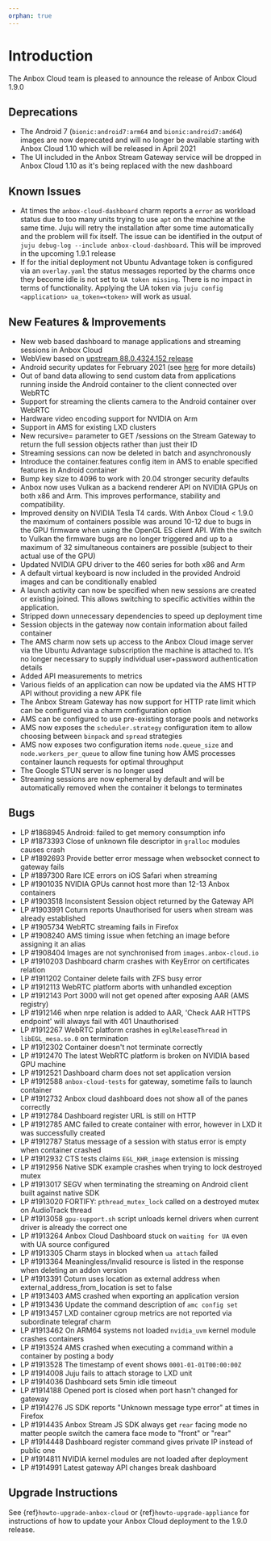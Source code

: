 ```yaml
---
orphan: true
---
```

# Introduction

The Anbox Cloud team is pleased to announce the release of Anbox Cloud 1.9.0

## Deprecations

* The Android 7 (`bionic:android7:arm64` and `bionic:android7:amd64`) images are now deprecated and will no longer be available starting with Anbox Cloud 1.10 which will be released in April 2021
* The UI included in the Anbox Stream Gateway service will be dropped in Anbox Cloud 1.10 as it's being replaced with the new dashboard

## Known Issues

* At times the `anbox-cloud-dashboard` charm reports a `error` as workload status due to too many units trying to use `apt` on the machine at the same time. Juju will retry the installation after some time automatically and the problem will fix itself. The issue can be identified in the output of `juju debug-log --include anbox-cloud-dashboard`. This will be improved in the upcoming 1.9.1 release
* If for the initial deployment not Ubuntu Advantage token is configured via an `overlay.yaml` the status messages reported by the charms once they become idle is not set to `UA token missing`. There is no impact in terms of functionality. Applying the UA token via `juju config <application> ua_token=<token>` will work as usual.

## New Features & Improvements

* New web based dashboard to manage applications and streaming sessions in Anbox Cloud
* WebView based on [upstream 88.0.4324.152 release](https://chromereleases.googleblog.com/2021/02/chrome-for-android-update_4.html)
* Android security updates for February 2021 (see [here](https://source.android.com/security/bulletin/2021-02-01) for more details)
* Out of band data allowing to send custom data from applications running inside the Android container to the client connected over WebRTC
* Support for streaming the clients camera to the Android container over WebRTC
* Hardware video encoding support for NVIDIA on Arm
* Support in AMS for existing LXD clusters
* New recursive=<bool> parameter to GET /sessions on the Stream Gateway to return the full session objects rather than just their ID
* Streaming sessions can now be deleted in batch and asynchronously
* Introduce the container.features config item in AMS to enable specified features in Android container
* Bump key size to 4096 to work with 20.04 stronger security defaults
* Anbox now uses Vulkan as a backend renderer API on NVIDIA GPUs on both x86 and Arm. This improves performance, stability and compatibility.
* Improved density on NVIDIA Tesla T4 cards. With Anbox Cloud < 1.9.0 the maximum of containers possible was around 10-12 due to bugs in the GPU firmware when using the OpenGL ES client API. With the switch to Vulkan the firmware bugs are no longer triggered and up to a maximum of 32 simultaneous containers are possible (subject to their actual use of the GPU)
* Updated NVIDIA GPU driver to the 460 series for both x86 and Arm
* A default virtual keyboard is now included in the provided Android images and can be conditionally enabled
* A launch activity can now be specified when new sessions are created or existing joined. This allows switching to specific activities within the application.
* Stripped down unnecessary dependencies to speed up deployment time
* Session objects in the gateway now contain information about failed container
* The AMS charm now sets up access to the Anbox Cloud image server via the Ubuntu Advantage subscription the machine is attached to. It’s no longer necessary to supply individual user+password authentication details
* Added API measurements to metrics
* Various fields of an application can now be updated via the AMS HTTP API without providing a new APK file
* The Anbox Stream Gateway has now support for HTTP rate limit which can be configured via a charm configuration option
* AMS can be configured to use pre-existing storage pools and networks
* AMS now exposes the `scheduler.strategy` configuration item to allow choosing between `binpack` and `spread` strategies
* AMS now exposes two configuration items `node.queue_size` and `node.workers_per_queue` to allow fine tuning how AMS processes container launch requests for optimal throughput
* The Google STUN server is no longer used
* Streaming sessions are now ephemeral by default and will be automatically removed when the container it belongs to terminates

## Bugs

* LP #1868945 Android: failed to get memory consumption info
* LP #1873393 Close of unknown file descriptor in `gralloc` modules causes crash
* LP #1892693 Provide better error message when websocket connect to gateway fails
* LP #1897300 Rare ICE errors on iOS Safari when streaming
* LP #1901035 NVIDIA GPUs cannot host more than 12-13 Anbox containers
* LP #1903518 Inconsistent Session object returned by the Gateway API
* LP #1903991 Coturn reports Unauthorised for users when stream was already established
* LP #1905734 WebRTC streaming fails in Firefox
* LP #1908240 AMS timing issue when fetching an image before assigning it an alias
* LP #1908404 Images are not synchronised from `images.anbox-cloud.io`
* LP #1910203 Dashboard charm crashes with KeyError on certificates relation
* LP #1911202 Container delete fails with ZFS busy error
* LP #1912113 WebRTC platform aborts with unhandled exception
* LP #1912143 Port 3000 will not get opened after exposing AAR (AMS registry)
* LP #1912146 when nrpe relation is added to AAR, 'Check AAR HTTPS endpoint' will always fail with 401 Unauthorised
* LP #1912267 WebRTC platform crashes in `eglReleaseThread` in `libEGL_mesa.so.0` on termination
* LP #1912302 Container doesn't not terminate correctly
* LP #1912470 The latest WebRTC platform is broken on NVIDIA based GPU machine
* LP #1912521 Dashboard charm does not set application version
* LP #1912588 `anbox-cloud-tests` for gateway, sometime fails to launch container
* LP #1912732 Anbox cloud dashboard does not show all of the panes correctly
* LP #1912784 Dashboard register URL is still on HTTP
* LP #1912785 AMC failed to create container with error, however in LXD it was successfully created
* LP #1912787 Status message of a session with status error is empty when container crashed
* LP #1912932 CTS tests claims `EGL_KHR_image` extension is missing
* LP #1912956 Native SDK example crashes when trying to lock destroyed mutex
* LP #1913017 SEGV when terminating the streaming on Android client built against native SDK
* LP #1913020 FORTIFY: `pthread_mutex_lock` called on a destroyed mutex on AudioTrack thread
* LP #1913058 `gpu-support.sh` script unloads kernel drivers when current driver is already the correct one
* LP #1913264 Anbox Cloud Dashboard stuck on `waiting for UA` even with UA source configured
* LP #1913305 Charm stays in blocked when `ua attach` failed
* LP #1913364 Meaningless/Invalid resource is listed in the response when deleting an addon version
* LP #1913391 Coturn uses location as external address when external_address_from_location is set to false
* LP #1913403 AMS crashed when exporting an application version
* LP #1913436 Update the command description of `amc config set`
* LP #1913457 LXD container cgroup metrics are not reported via subordinate telegraf charm
* LP #1913462 On ARM64 systems not loaded `nvidia_uvm` kernel module crashes containers
* LP #1913524 AMS crashed when executing a command within a container by posting a body
* LP #1913528 The timestamp of event shows `0001-01-01T00:00:00Z`
* LP #1914008 Juju fails to attach storage to LXD unit
* LP #1914036 Dashboard sets 5min idle timeout
* LP #1914188 Opened port is closed when port hasn't changed for gateway
* LP #1914276 JS SDK reports "Unknown message type error" at times in Firefox
* LP #1914435 Anbox Stream JS SDK always get `rear` facing mode no matter people switch the camera face mode to "front" or "rear"
* LP #1914448 Dashboard register command gives private IP instead of public one
* LP #1914811 NVIDIA kernel modules are not loaded after deployment
* LP #1914991 Latest gateway API changes break dashboard

## Upgrade Instructions

See {ref}`howto-upgrade-anbox-cloud` or {ref}`howto-upgrade-appliance` for instructions of how to update your Anbox Cloud deployment to the 1.9.0 release.